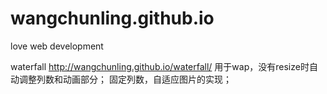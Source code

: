 wangchunling.github.io
======================

love web development

waterfall
http://wangchunling.github.io/waterfall/
用于wap，没有resize时自动调整列数和动画部分；
固定列数，自适应图片的实现；
